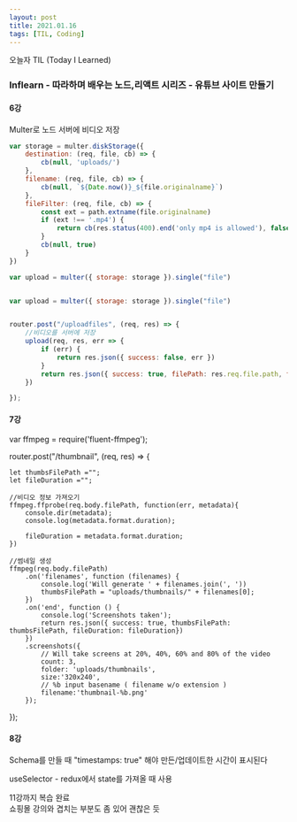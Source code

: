 ```yaml
---
layout: post
title: 2021.01.16
tags: [TIL, Coding]
---
```


오늘자 TIL (Today I Learned)
### Inflearn - 따라하며 배우는 노드,리액트 시리즈 - 유튜브 사이트 만들기

#### 6강

Multer로 노드 서버에 비디오 저장

```js
var storage = multer.diskStorage({
    destination: (req, file, cb) => {
        cb(null, 'uploads/')
    },
    filename: (req, file, cb) => {
        cb(null, `${Date.now()}_${file.originalname}`)
    },
    fileFilter: (req, file, cb) => {
        const ext = path.extname(file.originalname)
        if (ext !== '.mp4') {
            return cb(res.status(400).end('only mp4 is allowed'), false);
        }
        cb(null, true)
    }
})

var upload = multer({ storage: storage }).single("file")


var upload = multer({ storage: storage }).single("file")


router.post("/uploadfiles", (req, res) => {
    //비디오를 서버에 저장
    upload(req, res, err => {
        if (err) {
            return res.json({ success: false, err })
        }
        return res.json({ success: true, filePath: res.req.file.path, fileName: res.req.file.filename })
    })

});
```

#### 7강

var ffmpeg = require('fluent-ffmpeg');


router.post("/thumbnail", (req, res) => {

    let thumbsFilePath ="";
    let fileDuration ="";

    //비디오 정보 가져오기
    ffmpeg.ffprobe(req.body.filePath, function(err, metadata){
        console.dir(metadata);
        console.log(metadata.format.duration);

        fileDuration = metadata.format.duration;
    })

    //썸네일 생성
    ffmpeg(req.body.filePath)
        .on('filenames', function (filenames) {
            console.log('Will generate ' + filenames.join(', '))
            thumbsFilePath = "uploads/thumbnails/" + filenames[0];
        })
        .on('end', function () {
            console.log('Screenshots taken');
            return res.json({ success: true, thumbsFilePath: thumbsFilePath, fileDuration: fileDuration})
        })
        .screenshots({
            // Will take screens at 20%, 40%, 60% and 80% of the video
            count: 3,
            folder: 'uploads/thumbnails',
            size:'320x240',
            // %b input basename ( filename w/o extension )
            filename:'thumbnail-%b.png'
        });

});

#### 8강

Schema를 만들 때 "timestamps: true" 해야 만든/업데이트한 시간이 표시된다

useSelector - redux에서 state를 가져올 때 사용



11강까지 복습 완료  
쇼핑몰 강의와 겹치는 부분도 좀 있어 괜찮은 듯
